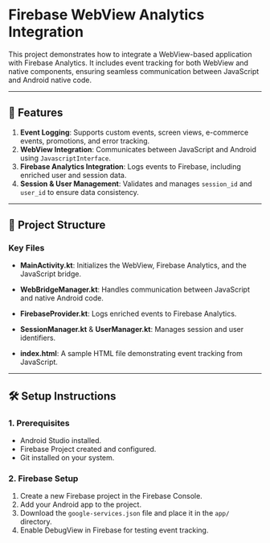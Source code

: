 # Firebase WebView Analytics Integration

This project demonstrates how to integrate a WebView-based application with Firebase Analytics. It includes event tracking for both WebView and native components, ensuring seamless communication between JavaScript and Android native code.

---

## 🚀 Features
1. **Event Logging**: Supports custom events, screen views, e-commerce events, promotions, and error tracking.
2. **WebView Integration**: Communicates between JavaScript and Android using `JavascriptInterface`.
3. **Firebase Analytics Integration**: Logs events to Firebase, including enriched user and session data.
4. **Session & User Management**: Validates and manages `session_id` and `user_id` to ensure data consistency.

---

## 📂 Project Structure
### **Key Files**
- **MainActivity.kt**:
  Initializes the WebView, Firebase Analytics, and the JavaScript bridge.
  
- **WebBridgeManager.kt**:
  Handles communication between JavaScript and native Android code.

- **FirebaseProvider.kt**:
  Logs enriched events to Firebase Analytics.

- **SessionManager.kt** & **UserManager.kt**:
  Manages session and user identifiers.

- **index.html**:
  A sample HTML file demonstrating event tracking from JavaScript.

---

## 🛠️ Setup Instructions

### **1. Prerequisites**
- Android Studio installed.
- Firebase Project created and configured.
- Git installed on your system.

### **2. Firebase Setup**
1. Create a new Firebase project in the Firebase Console.
2. Add your Android app to the project.
3. Download the `google-services.json` file and place it in the `app/` directory.
4. Enable DebugView in Firebase for testing event tracking.

